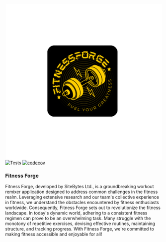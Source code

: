 <img src="https://raw.githubusercontent.com/SiteBytes/FitnessForge/e72f52e707abc57a666313445f2518e536abc622/App/static/FitnessForge_logo_black.png" alt="FitnessForge logo" title="FitnessForge" align="right" height="500"/>

![Tests](https://github.com/uwidcit/flaskmvc/actions/workflows/dev.yml/badge.svg)
[![codecov](https://codecov.io/gh/SiteBytes/FitnessForge/graph/badge.svg?token=315X0T4BT9)](https://codecov.io/gh/SiteBytes/FitnessForge)

### Fitness Forge
Fitness Forge, developed by SiteBytes Ltd., is a groundbreaking workout remixer application designed to address common challenges in the fitness realm. Leveraging extensive research and our team's collective experience in fitness, we understand the obstacles encountered by fitness enthusiasts worldwide. Consequently, Fitness Forge sets out to revolutionize the fitness landscape. 
In today's dynamic world, adhering to a consistent fitness regimen can prove to be an overwhelming task. Many struggle with the monotony of repetitive exercises, devising effective routines, maintaining structure, and tracking progress. With Fitness Forge, we're committed to making fitness accessible and enjoyable for all!


